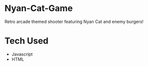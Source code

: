 # Nyan-Cat-Game

Retro arcade themed shooter featuring Nyan Cat and enemy burgers!

# Tech Used

- Javascript
- HTML
